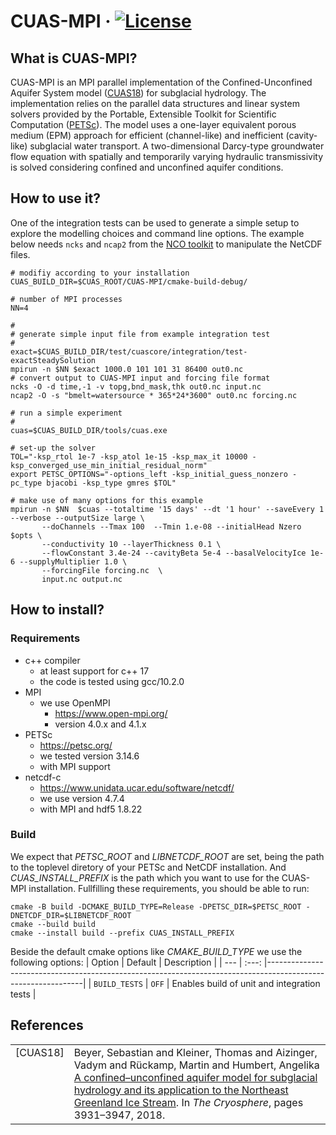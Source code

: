 # CUAS-MPI &middot; [![License](https://img.shields.io/badge/License-BSD%203--Clause-blue.svg)](https://opensource.org/licenses/BSD-3-Clause)
## What is CUAS-MPI?
CUAS-MPI is an MPI parallel implementation of the Confined-Unconfined Aquifer System model ([CUAS18](#ref-CUAS-2018)) for subglacial hydrology.
The implementation relies on the parallel data structures and linear system solvers provided by the Portable, Extensible Toolkit for Scientific Computation ([PETSc](https://petsc.org/)).
The model uses a one-layer equivalent porous medium (EPM) approach for efficient (channel-like) and inefficient (cavity-like) subglacial water transport.
A two-dimensional Darcy-type groundwater flow equation with spatially and temporarily varying hydraulic transmissivity is solved considering confined and unconfined aquifer conditions.

## How to use it?

One of the integration tests can be used to generate a simple setup to explore the modelling choices and command line options.
The example below needs `ncks` and `ncap2` from the [NCO toolkit](https://nco.sourceforge.net/) to manipulate the NetCDF files.

```
# modifiy according to your installation
CUAS_BUILD_DIR=$CUAS_ROOT/CUAS-MPI/cmake-build-debug/

# number of MPI processes
NN=4

#
# generate simple input file from example integration test
#
exact=$CUAS_BUILD_DIR/test/cuascore/integration/test-exactSteadySolution
mpirun -n $NN $exact 1000.0 101 101 31 86400 out0.nc
# convert output to CUAS-MPI input and forcing file format
ncks -O -d time,-1 -v topg,bnd_mask,thk out0.nc input.nc
ncap2 -O -s "bmelt=watersource * 365*24*3600" out0.nc forcing.nc

# run a simple experiment 
#
cuas=$CUAS_BUILD_DIR/tools/cuas.exe

# set-up the solver
TOL="-ksp_rtol 1e-7 -ksp_atol 1e-15 -ksp_max_it 10000 -ksp_converged_use_min_initial_residual_norm"
export PETSC_OPTIONS="-options_left -ksp_initial_guess_nonzero -pc_type bjacobi -ksp_type gmres $TOL"

# make use of many options for this example
mpirun -n $NN  $cuas --totaltime '15 days' --dt '1 hour' --saveEvery 1 --verbose --outputSize large \
       --doChannels --Tmax 100  --Tmin 1.e-08 --initialHead Nzero  $opts \
       --conductivity 10 --layerThickness 0.1 \
       --flowConstant 3.4e-24 --cavityBeta 5e-4 --basalVelocityIce 1e-6 --supplyMultiplier 1.0 \
       --forcingFile forcing.nc  \
       input.nc output.nc
```

## How to install?

### Requirements

- c++ compiler
  - at least support for c++ 17
  - the code is tested using gcc/10.2.0
- MPI
  - we use OpenMPI
    - https://www.open-mpi.org/
    - version 4.0.x and 4.1.x
- PETSc
  - https://petsc.org/
  - we tested version 3.14.6
  - with MPI support
- netcdf-c
  - https://www.unidata.ucar.edu/software/netcdf/
  - we use version 4.7.4
  - with MPI and hdf5 1.8.22

### Build

We expect that *PETSC_ROOT* and *LIBNETCDF_ROOT* are set, being the path to the toplevel diretory of your PETSc and NetCDF installation.
And *CUAS_INSTALL_PREFIX* is the path which you want to use for the CUAS-MPI installation.
Fullfilling these requirements, you should be able to run:

```
cmake -B build -DCMAKE_BUILD_TYPE=Release -DPETSC_DIR=$PETSC_ROOT -DNETCDF_DIR=$LIBNETCDF_ROOT
cmake --build build
cmake --install build --prefix CUAS_INSTALL_PREFIX
```

Beside the default cmake options like *CMAKE_BUILD_TYPE* we use the following options:
| Option | Default | Description                                                                                                  |
| --- | :---: |--------------------------------------------------------------------------------------------------------------|
| `BUILD_TESTS` | `OFF` | Enables build of unit and integration tests |

## References

<table style="border:0px">
<tr>
    <td valign="top"><a name="ref-CUAS-2018"></a>[CUAS18]</td>
    <td>Beyer, Sebastian and Kleiner, Thomas and Aizinger, Vadym and Rückamp, Martin and Humbert, Angelika
    <a href=https://doi.org/10.5194/tc-12-3931-2018>
    A confined–unconfined aquifer model for subglacial hydrology and its application to the Northeast Greenland Ice Stream</a>.
    In <i>The Cryosphere</i>, pages 3931–3947, 2018.</td>
</tr>
</table>
